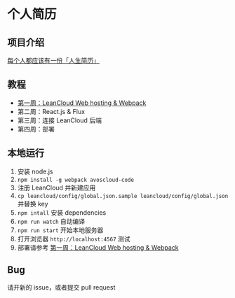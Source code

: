 # 个人简历

## 项目介绍

[每个人都应该有一份「人生简历」](http://zhuanlan.zhihu.com/12in12/20015683)

## 教程

- [第一周：LeanCloud Web hosting & Webpack](https://github.com/huchenme/timeline/blob/master/docs/WEEK1.md)
- 第二周：React.js & Flux
- 第三周：连接 LeanCloud 后端
- 第四周：部署

## 本地运行

1. 安装 node.js
2. `npm install -g webpack avoscloud-code`
3. 注册 LeanCloud 并新建应用
4. `cp leancloud/config/global.json.sample leancloud/config/global.json` 并替换 key
5. `npm intall` 安装 dependencies
6. `npm run watch` 自动编译
7. `npm run start` 开始本地服务器
8. 打开浏览器 `http://localhost:4567` 测试
9. 部署请参考 [第一周：LeanCloud Web hosting & Webpack](https://github.com/huchenme/timeline/blob/master/docs/WEEK1.md)

## Bug

请开新的 issue，或者提交 pull request
